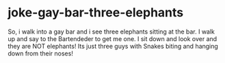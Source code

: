 # joke-gay-bar-three-elephants
So, i walk into a gay bar and i see three elephants sitting at the bar. I walk up and say to the Bartendeder to get me one. I sit down and look over and they are NOT elephants! Its just three guys with Snakes biting and hanging down from their noses!
